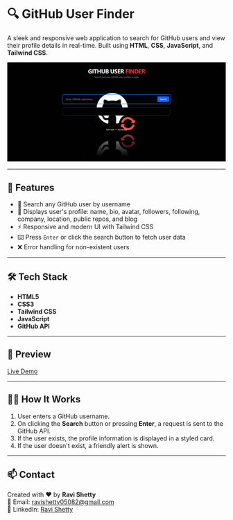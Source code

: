 
# 🔍 GitHub User Finder

A sleek and responsive web application to search for GitHub users and view their profile details in real-time. Built using **HTML**, **CSS**, **JavaScript**, and **Tailwind CSS**.

![GitHub User Finder Screenshot](assets/Screenshot.png) <!-- Replace with your actual screenshot path -->

---

## 🚀 Features

- 🔎 Search any GitHub user by username
- 📄 Displays user's profile: name, bio, avatar, followers, following, company, location, public repos, and blog
- ⚡ Responsive and modern UI with Tailwind CSS
- ⌨️ Press `Enter` or click the search button to fetch user data
- ❌ Error handling for non-existent users

---

## 🛠️ Tech Stack

- **HTML5**
- **CSS3**
- **Tailwind CSS**
- **JavaScript**
- **GitHub API**

---

## 📸 Preview

<!-- Add live site link or gif preview here if available -->
[Live Demo](https://your-live-link.netlify.app) <!-- Replace with actual live link -->

---

## 🧑‍💻 How It Works

1. User enters a GitHub username.
2. On clicking the **Search** button or pressing **Enter**, a request is sent to the GitHub API.
3. If the user exists, the profile information is displayed in a styled card.
4. If the user doesn't exist, a friendly alert is shown.

---

## 📫 Contact

Created with ❤️ by **Ravi Shetty**  
📧 Email: [ravishetty05082@gmail.com](mailto:ravishetty05082@gmail.com)  
💼 LinkedIn: [Ravi Shetty](https://www.linkedin.com/in/ravi-m-shetty/)